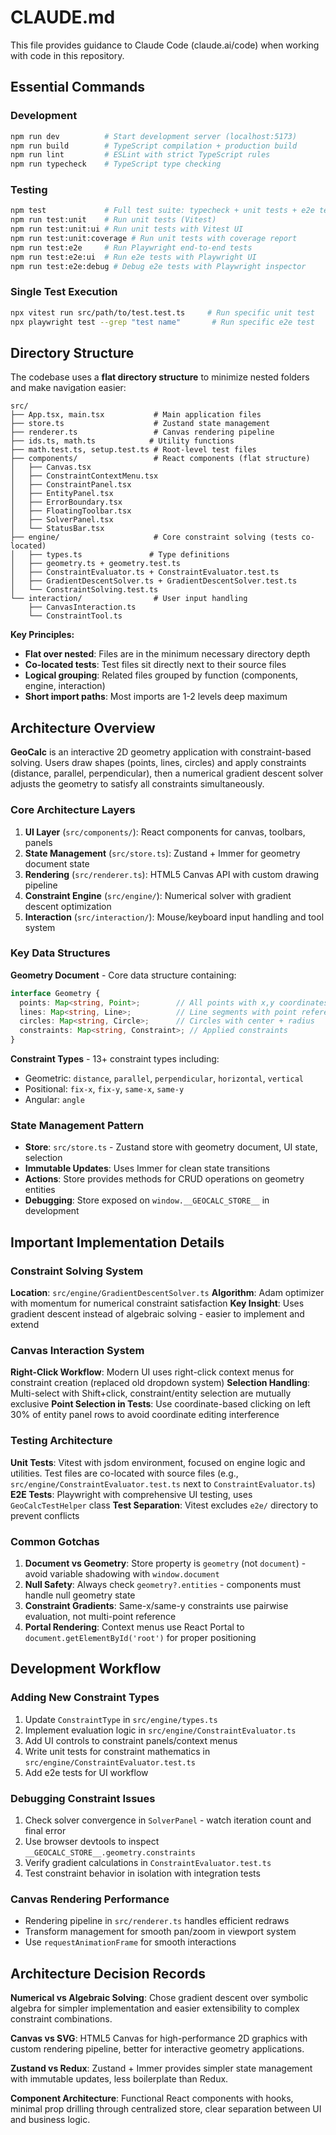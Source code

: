 # CLAUDE.md

This file provides guidance to Claude Code (claude.ai/code) when working with code in this repository.

## Essential Commands

### Development
```bash
npm run dev          # Start development server (localhost:5173)
npm run build        # TypeScript compilation + production build
npm run lint         # ESLint with strict TypeScript rules
npm run typecheck    # TypeScript type checking
```

### Testing
```bash
npm test             # Full test suite: typecheck + unit tests + e2e tests
npm run test:unit    # Run unit tests (Vitest)
npm run test:unit:ui # Run unit tests with Vitest UI
npm run test:unit:coverage # Run unit tests with coverage report
npm run test:e2e     # Run Playwright end-to-end tests
npm run test:e2e:ui  # Run e2e tests with Playwright UI
npm run test:e2e:debug # Debug e2e tests with Playwright inspector
```

### Single Test Execution
```bash
npx vitest run src/path/to/test.test.ts     # Run specific unit test
npx playwright test --grep "test name"       # Run specific e2e test
```

## Directory Structure

The codebase uses a **flat directory structure** to minimize nested folders and make navigation easier:

```
src/
├── App.tsx, main.tsx           # Main application files
├── store.ts                    # Zustand state management
├── renderer.ts                 # Canvas rendering pipeline
├── ids.ts, math.ts            # Utility functions
├── math.test.ts, setup.test.ts # Root-level test files
├── components/                 # React components (flat structure)
│   ├── Canvas.tsx
│   ├── ConstraintContextMenu.tsx
│   ├── ConstraintPanel.tsx
│   ├── EntityPanel.tsx
│   ├── ErrorBoundary.tsx
│   ├── FloatingToolbar.tsx
│   ├── SolverPanel.tsx
│   └── StatusBar.tsx
├── engine/                     # Core constraint solving (tests co-located)
│   ├── types.ts               # Type definitions
│   ├── geometry.ts + geometry.test.ts
│   ├── ConstraintEvaluator.ts + ConstraintEvaluator.test.ts
│   ├── GradientDescentSolver.ts + GradientDescentSolver.test.ts
│   └── ConstraintSolving.test.ts
└── interaction/                # User input handling
    ├── CanvasInteraction.ts
    └── ConstraintTool.ts
```

**Key Principles:**
- **Flat over nested**: Files are in the minimum necessary directory depth
- **Co-located tests**: Test files sit directly next to their source files
- **Logical grouping**: Related files grouped by function (components, engine, interaction)
- **Short import paths**: Most imports are 1-2 levels deep maximum

## Architecture Overview

**GeoCalc** is an interactive 2D geometry application with constraint-based solving. Users draw shapes (points, lines, circles) and apply constraints (distance, parallel, perpendicular), then a numerical gradient descent solver adjusts the geometry to satisfy all constraints simultaneously.

### Core Architecture Layers

1. **UI Layer** (`src/components/`): React components for canvas, toolbars, panels
2. **State Management** (`src/store.ts`): Zustand + Immer for geometry document state
3. **Rendering** (`src/renderer.ts`): HTML5 Canvas API with custom drawing pipeline
4. **Constraint Engine** (`src/engine/`): Numerical solver with gradient descent optimization
5. **Interaction** (`src/interaction/`): Mouse/keyboard input handling and tool system

### Key Data Structures

**Geometry Document** - Core data structure containing:
```typescript
interface Geometry {
  points: Map<string, Point>;        // All points with x,y coordinates
  lines: Map<string, Line>;          // Line segments with point references
  circles: Map<string, Circle>;      // Circles with center + radius
  constraints: Map<string, Constraint>; // Applied constraints
}
```

**Constraint Types** - 13+ constraint types including:
- Geometric: `distance`, `parallel`, `perpendicular`, `horizontal`, `vertical`
- Positional: `fix-x`, `fix-y`, `same-x`, `same-y`
- Angular: `angle`

### State Management Pattern

- **Store**: `src/store.ts` - Zustand store with geometry document, UI state, selection
- **Immutable Updates**: Uses Immer for clean state transitions
- **Actions**: Store provides methods for CRUD operations on geometry entities
- **Debugging**: Store exposed on `window.__GEOCALC_STORE__` in development

## Important Implementation Details

### Constraint Solving System

**Location**: `src/engine/GradientDescentSolver.ts`
**Algorithm**: Adam optimizer with momentum for numerical constraint satisfaction
**Key Insight**: Uses gradient descent instead of algebraic solving - easier to implement and extend

### Canvas Interaction System

**Right-Click Workflow**: Modern UI uses right-click context menus for constraint creation (replaced old dropdown system)
**Selection Handling**: Multi-select with Shift+click, constraint/entity selection are mutually exclusive
**Point Selection in Tests**: Use coordinate-based clicking on left 30% of entity panel rows to avoid coordinate editing interference

### Testing Architecture

**Unit Tests**: Vitest with jsdom environment, focused on engine logic and utilities. Test files are co-located with source files (e.g., `src/engine/ConstraintEvaluator.test.ts` next to `ConstraintEvaluator.ts`)
**E2E Tests**: Playwright with comprehensive UI testing, uses `GeoCalcTestHelper` class
**Test Separation**: Vitest excludes `e2e/` directory to prevent conflicts

### Common Gotchas

1. **Document vs Geometry**: Store property is `geometry` (not `document`) - avoid variable shadowing with `window.document`
2. **Null Safety**: Always check `geometry?.entities` - components must handle null geometry state
3. **Constraint Gradients**: Same-x/same-y constraints use pairwise evaluation, not multi-point reference
4. **Portal Rendering**: Context menus use React Portal to `document.getElementById('root')` for proper positioning

## Development Workflow

### Adding New Constraint Types
1. Update `ConstraintType` in `src/engine/types.ts`
2. Implement evaluation logic in `src/engine/ConstraintEvaluator.ts`
3. Add UI controls to constraint panels/context menus
4. Write unit tests for constraint mathematics in `src/engine/ConstraintEvaluator.test.ts`
5. Add e2e tests for UI workflow

### Debugging Constraint Issues
1. Check solver convergence in `SolverPanel` - watch iteration count and final error
2. Use browser devtools to inspect `__GEOCALC_STORE__.geometry.constraints`
3. Verify gradient calculations in `ConstraintEvaluator.test.ts`
4. Test constraint behavior in isolation with integration tests

### Canvas Rendering Performance
- Rendering pipeline in `src/renderer.ts` handles efficient redraws
- Transform management for smooth pan/zoom in viewport system
- Use `requestAnimationFrame` for smooth interactions

## Architecture Decision Records

**Numerical vs Algebraic Solving**: Chose gradient descent over symbolic algebra for simpler implementation and easier extensibility to complex constraint combinations.

**Canvas vs SVG**: HTML5 Canvas for high-performance 2D graphics with custom rendering pipeline, better for interactive geometry applications.

**Zustand vs Redux**: Zustand + Immer provides simpler state management with immutable updates, less boilerplate than Redux.

**Component Architecture**: Functional React components with hooks, minimal prop drilling through centralized store, clear separation between UI and business logic.